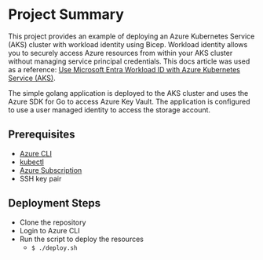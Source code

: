 # Project Summary

This project provides an example of deploying an Azure Kubernetes Service (AKS) cluster with workload identity using Bicep. Workload identity allows you to securely access Azure resources from within your AKS cluster without managing service principal credentials. This  docs article was used as a reference: [Use Microsoft Entra Workload ID with Azure Kubernetes Service (AKS)](https://learn.microsoft.com/en-us/azure/aks/workload-identity-overview?tabs=go).

The simple golang application is deployed to the AKS cluster and uses the Azure SDK for Go to access Azure Key Vault. The application is configured to use a user managed identity to access the storage account.

## Prerequisites

- [Azure CLI](https://docs.microsoft.com/en-us/cli/azure/install-azure-cli)
- [kubectl](https://kubernetes.io/docs/tasks/tools/install-kubectl/)
- [Azure Subscription](https://azure.microsoft.com/en-us/free/)
- SSH key pair

## Deployment Steps

- Clone the repository
- Login to Azure CLI
- Run the script to deploy the resources
  - `$ ./deploy.sh`
